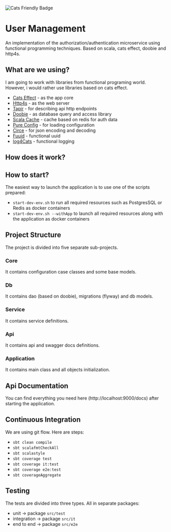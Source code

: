 ![Cats Friendly Badge](https://typelevel.org/cats/img/cats-badge-tiny.png) 

# User Management

An implementation of the authorization/authentication microservice using functional programming techniques. Based on scala, cats effect, doobie and http4s.

## What are we using?

I am going to work with libraries from functional programing world. However, i would rather use libraries based on cats effect.

- [Cats Effect](https://typelevel.org/cats-effect/) - as the app core
- [Http4s](https://http4s.org/) - as the web server
- [Tapir](https://tapir-scala.readthedocs.io) - for describing api http endpoints
- [Doobie](https://tpolecat.github.io/doobie/) - as database query and access library
- [Scala Cache](https://cb372.github.io/scalacache/) - cache based on redis for auth data
- [Pure Config](https://pureconfig.github.io/) - for loading configuration
- [Circe](https://circe.github.io/circe/) - for json encoding and decoding
- [Fuuid](https://christopherdavenport.github.io/fuuid/) - functional uuid
- [log4Cats](https://christopherdavenport.github.io/log4cats/) - functional logging

## How does it work?

## How to start?

The easiest way to launch the application is to use one of the scripts prepared:

- `start-dev-env.sh` to run all required resources such as PostgresSQL or Redis as docker containers
- `start-dev-env.sh --withApp` to launch all required resources along with the application as docker containers

## Project Structure

The project is divided into five separate sub-projects.

### Core

It contains configuration case classes and some base models.

### Db

It contains dao (based on doobie), migrations (flyway) and db models.

### Service

It contains service definitions.

### Api

It contains api and swagger docs definitions.

### Application

It contains main class and all objects initialization.

## Api Documentation

You can find everything you need here (http://localhost:9000/docs) after starting the application.

## Continuous Integration

We are using git flow. Here are steps:

- `sbt clean compile`
- `sbt scalafmtCheckAll`
- `sbt scalastyle`
- `sbt coverage test`
- `sbt coverage it:test`
- `sbt coverage e2e:test`
- `sbt coverageAggregate`

## Testing

The tests are divided into three types. All in separate packages:
- unit -> package `src/test`
- integration -> package  `src/it`
- end to end -> package  `src/e2e`
